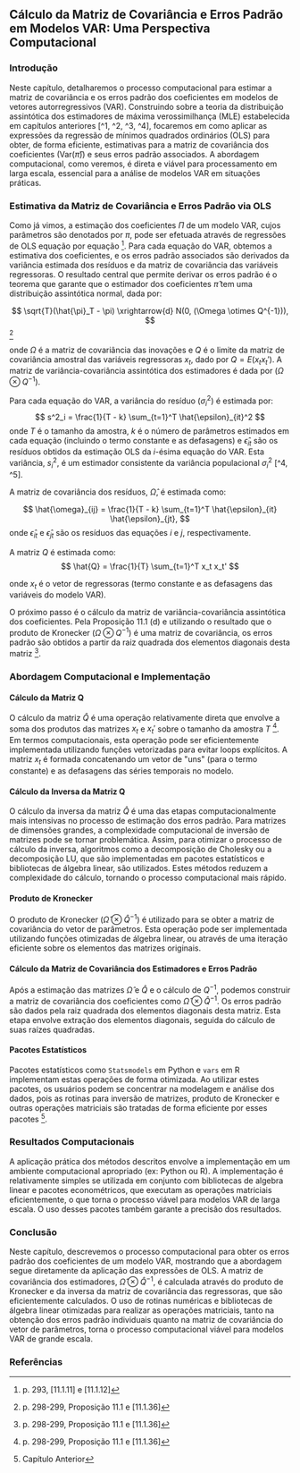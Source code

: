 ## Cálculo da Matriz de Covariância e Erros Padrão em Modelos VAR: Uma Perspectiva Computacional

### Introdução

Neste capítulo, detalharemos o processo computacional para estimar a matriz de covariância e os erros padrão dos coeficientes em modelos de vetores autorregressivos (VAR). Construindo sobre a teoria da distribuição assintótica dos estimadores de máxima verossimilhança (MLE) estabelecida em capítulos anteriores [^1, ^2, ^3, ^4], focaremos em como aplicar as expressões da regressão de mínimos quadrados ordinários (OLS) para obter, de forma eficiente, estimativas para a matriz de covariância dos coeficientes ($\text{Var}(\hat{\pi})$) e seus erros padrão associados. A abordagem computacional, como veremos, é direta e viável para processamento em larga escala, essencial para a análise de modelos VAR em situações práticas.

### Estimativa da Matriz de Covariância e Erros Padrão via OLS

Como já vimos, a estimação dos coeficientes $\Pi$ de um modelo VAR, cujos parâmetros são denotados por $\pi$, pode ser efetuada através de regressões de OLS equação por equação [^2]. Para cada equação do VAR, obtemos a estimativa dos coeficientes, e os erros padrão associados são derivados da variância estimada dos resíduos e da matriz de covariância das variáveis regressoras. O resultado central que permite derivar os erros padrão é o teorema que garante que o estimador dos coeficientes $\hat{\pi}$ tem uma distribuição assintótica normal, dada por:

$$
\sqrt{T}(\hat{\pi}_T - \pi) \xrightarrow{d} N(0, (\Omega \otimes Q^{-1})),
$$ [^4]

onde $\Omega$ é a matriz de covariância das inovações e $Q$ é o limite da matriz de covariância amostral das variáveis regressoras $x_t$, dado por $Q = E(x_t x_t')$.  A matriz de variância-covariância assintótica dos estimadores é dada por $(\Omega \otimes Q^{-1})$.

Para cada equação do VAR, a variância do resíduo ($\sigma_i^2$) é estimada por:
$$
s^2_i = \frac{1}{T - k} \sum_{t=1}^T \hat{\epsilon}_{it}^2
$$
onde $T$ é o tamanho da amostra, $k$ é o número de parâmetros estimados em cada equação (incluindo o termo constante e as defasagens) e $\hat{\epsilon}_{it}$ são os resíduos obtidos da estimação OLS da *i*-ésima equação do VAR. Esta variância, $s^2_i$,  é um estimador consistente da variância populacional  $\sigma^2_i$ [^4, ^5].

A matriz de covariância dos resíduos, $\hat{\Omega}$, é estimada como:

$$
\hat{\omega}_{ij} = \frac{1}{T - k} \sum_{t=1}^T \hat{\epsilon}_{it} \hat{\epsilon}_{jt},
$$
onde $\hat{\epsilon}_{it}$ e $\hat{\epsilon}_{jt}$ são os resíduos das equações *i* e *j*, respectivamente.

A matriz $Q$ é estimada como:
$$
\hat{Q} = \frac{1}{T} \sum_{t=1}^T x_t x_t'
$$

onde $x_t$ é o vetor de regressoras (termo constante e as defasagens das variáveis do modelo VAR).

O próximo passo é o cálculo da matriz de variância-covariância assintótica dos coeficientes.  Pela Proposição 11.1 (d) e utilizando o resultado que o produto de Kronecker $(\Omega \otimes Q^{-1})$ é uma matriz de covariância, os erros padrão são obtidos a partir da raiz quadrada dos elementos diagonais desta matriz [^4].

### Abordagem Computacional e Implementação
#### Cálculo da Matriz Q
O cálculo da matriz $\hat{Q}$ é uma operação relativamente direta que envolve a soma dos produtos das matrizes $x_t$ e $x_t'$ sobre o tamanho da amostra $T$ [^4]. Em termos computacionais, esta operação pode ser eficientemente implementada utilizando funções vetorizadas para evitar loops explícitos. A matriz $x_t$ é formada concatenando um vetor de "uns" (para o termo constante) e as defasagens das séries temporais no modelo.

#### Cálculo da Inversa da Matriz Q
O cálculo da inversa da matriz $\hat{Q}$ é uma das etapas computacionalmente mais intensivas no processo de estimação dos erros padrão. Para matrizes de dimensões grandes, a complexidade computacional de inversão de matrizes pode se tornar problemática. Assim, para otimizar o processo de cálculo da inversa, algoritmos como a decomposição de Cholesky ou a decomposição LU, que são implementadas em pacotes estatísticos e bibliotecas de álgebra linear, são utilizados. Estes métodos reduzem a complexidade do cálculo, tornando o processo computacional mais rápido.

#### Produto de Kronecker
O produto de Kronecker  $(\hat{\Omega} \otimes \hat{Q}^{-1})$ é utilizado para se obter a matriz de covariância do vetor de parâmetros. Esta operação pode ser implementada utilizando funções otimizadas de álgebra linear, ou através de uma iteração eficiente sobre os elementos das matrizes originais.

#### Cálculo da Matriz de Covariância dos Estimadores e Erros Padrão
Após a estimação das matrizes $\hat{\Omega}$ e $\hat{Q}$ e o cálculo de $Q^{-1}$, podemos construir a matriz de covariância dos coeficientes como $\hat{\Omega} \otimes \hat{Q}^{-1}$. Os erros padrão são dados pela raiz quadrada dos elementos diagonais desta matriz. Esta etapa envolve extração dos elementos diagonais, seguida do cálculo de suas raízes quadradas.

#### Pacotes Estatísticos
Pacotes estatísticos como `Statsmodels` em Python e `vars` em R implementam estas operações de forma otimizada.  Ao utilizar estes pacotes, os usuários podem se concentrar na modelagem e análise dos dados, pois as rotinas para inversão de matrizes, produto de Kronecker e outras operações matriciais são tratadas de forma eficiente por esses pacotes [^7].

### Resultados Computacionais
A aplicação prática dos métodos descritos envolve a implementação em um ambiente computacional apropriado (ex: Python ou R). A implementação é relativamente simples se utilizada em conjunto com bibliotecas de algebra linear e pacotes econométricos, que executam as operações matriciais eficientemente, o que torna o processo viável para modelos VAR de larga escala. O uso desses pacotes também garante a precisão dos resultados.

### Conclusão
Neste capítulo, descrevemos o processo computacional para obter os erros padrão dos coeficientes de um modelo VAR, mostrando que a abordagem segue diretamente da aplicação das expressões de OLS. A matriz de covariância dos estimadores, $\hat{\Omega} \otimes \hat{Q}^{-1}$, é calculada através do produto de Kronecker e da inversa da matriz de covariância das regressoras, que são eficientemente calculados. O uso de rotinas numéricas e bibliotecas de álgebra linear otimizadas para realizar as operações matriciais, tanto na obtenção dos erros padrão individuais quanto na matriz de covariância do vetor de parâmetros, torna o processo computacional viável para modelos VAR de grande escala.

### Referências
[^1]: p. 292, [11.1.4] e [11.1.7]
[^2]: p. 293, [11.1.11] e [11.1.12]
[^3]: p. 295, [11.1.25]
[^4]: p. 298-299, Proposição 11.1 e [11.1.36]
[^5]: p. 299, [11.1.37]
[^6]: p. 297, [11.1.34]
[^7]: Capítulo Anterior
<!-- END -->
